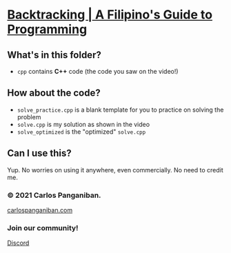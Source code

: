 # [Backtracking | A Filipino's Guide to Programming](https://youtu.be/FwviCj1pucc)
## What's in this folder?
 - `cpp` contains **C++** code (the code you saw on the video!)
## How about the code?
 - `solve_practice.cpp` is a blank template for you to practice on solving the problem
 - `solve.cpp` is my solution as shown in the video
 - `solve_optimized` is the "optimized" `solve.cpp`
## Can I use this?
Yup. No worries on using it anywhere, even commercially. No need to credit me.

### © 2021 Carlos Panganiban.
[carlospanganiban.com](https://carlospanganiban.com/) 

### Join our community!
[Discord](https://discord.gg/3YD7ewjzf4)
